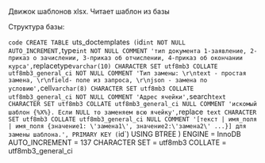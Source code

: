 Движок шаблонов xlsx. Читает шаблон из базы

Структура базы:

`code
CREATE TABLE `uts_doctemplates`  (
  `id` int NOT NULL AUTO_INCREMENT,
  `type` int NOT NULL COMMENT 'тип документа 1-заявление, 2-приказ о зачислении, 3-приказ об отчислении, 4-приказ об окончании курса',
  `replacetype` varchar(10) CHARACTER SET utf8mb3 COLLATE utf8mb3_general_ci NOT NULL COMMENT 'Тип замены: \r\ntext - простая замена, \r\nfield- поле из запроса, \r\njson - замена по условию',
  `cell` varchar(8) CHARACTER SET utf8mb3 COLLATE utf8mb3_general_ci NOT NULL COMMENT 'Адрес ячейки',
  `search` text CHARACTER SET utf8mb3 COLLATE utf8mb3_general_ci NULL COMMENT 'искомый шаблон {%X%}. Если NULL то заменяем всю ячейку',
  `replace` text CHARACTER SET utf8mb3 COLLATE utf8mb3_general_ci NULL COMMENT '[текст | имя_поля | имя_поля {значение1: \'замена1\', значение2:\'замена2\' ...}] для замены шаблона.',
  PRIMARY KEY (`id`) USING BTREE
) ENGINE = InnoDB AUTO_INCREMENT = 137 CHARACTER SET = utf8mb3 COLLATE = utf8mb3_general_ci
